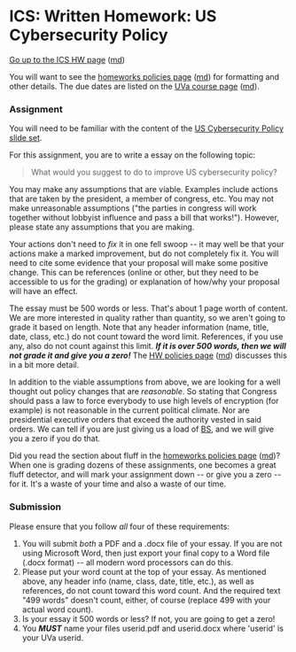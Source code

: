 ICS: Written Homework: US Cybersecurity Policy
================================================

[Go up to the ICS HW page](index.html) ([md](index.md))

You will want to see the
[homeworks policies page](../uva/hw-policies.html)
([md](../uva/hw-policies.md)) for formatting and other details.  The
due dates are listed on the [UVa course page](../uva/index.html)
([md](../uva/index.md)).

### Assignment

You will need to be familiar with the content of the
[US Cybersecurity Policy slide set](../slides/policy.html#/).

For this assignment, you are to write a essay on the following topic:

> What would you suggest to do to improve US cybersecurity policy?

You may make any assumptions that are viable.  Examples include
actions that are taken by the president, a member of congress, etc.
You may not make unreasonable assumptions ("the parties in congress
will work together without lobbyist influence and pass a bill that
works!").  However, please state any assumptions that you are making.

Your actions don't need to *fix* it in one fell swoop -- it may well
be that your actions make a marked improvement, but do not completely
fix it.  You will need to cite some evidence that your proposal will
make some positive change.  This can be references (online or other,
but they need to be accessible to us for the grading) or explanation
of how/why your proposal will have an effect.

The essay must be 500 words or less.  That's about 1 page worth of
content.  We are more interested in quality rather than quantity, so
we aren't going to grade it based on length.  Note that any header
information (name, title, date, class, etc.) do not count toward the
word limit.  References, if you use any, also do not count against
this limit.  ***If it is over 500 words, then we will not grade it and
give you a zero!*** The [HW policies page](../uva/hw-policies.html)
([md](../uva/hw-policies.md)) discusses this in a bit more detail.

In addition to the viable assumptions from above, we are looking for a
well thought out policy changes that are *reasonable*.  So stating
that Congress should pass a law to force everybody to use high levels
of encryption (for example) is not reasonable in the current political
climate.  Nor are presidential executive orders that exceed the
authority vested in said orders.  We can tell if you are just giving
us a load of [BS](https://en.wikipedia.org/wiki/Bullshit), and we will
give you a zero if you do that.

Did you read the section about fluff in the
[homeworks policies page](../uva/hw-policies.html)
([md](../uva/hw-policies.md))?  When one is grading dozens of these
assignments, one becomes a great fluff detector, and will mark your
assignment down -- or give you a zero -- for it.  It's a waste of your
time and also a waste of our time.

### Submission

Please ensure that you follow *all* four of these requirements:

1. You will submit *both* a PDF and a .docx file of your essay.  If
   you are not using Microsoft Word, then just export your final copy
   to a Word file (.docx format) -- all modern word processors can do
   this.
2. Please put your word count at the top of your essay.  As mentioned
   above, any header info (name, class, date, title, etc.), as well as
   references, do not count toward this word count.  And the required
   text "499 words" doesn't count, either, of course (replace 499 with
   your actual word count).
3. Is your essay it 500 words or less?  If not, you are going to get a
   zero!
4. You ***MUST*** name your files userid.pdf and userid.docx where
   'userid' is your UVa userid.
